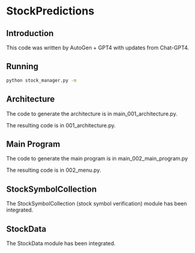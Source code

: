 # StockPredictions

## Introduction

This code was written by AutoGen + GPT4 with updates from Chat-GPT4.

## Running

```bash
python stock_manager.py -m
```

## Architecture

The code to generate the architecture is in main_001_architecture.py.

The resulting code is in 001_architecture.py.

## Main Program

The code to generate the main program is in main_002_main_program.py

The resulting code is in 002_menu.py.

## StockSymbolCollection

The StockSymbolCollection (stock symbol verification) module has been integrated.

## StockData

The StockData module has been integrated.
